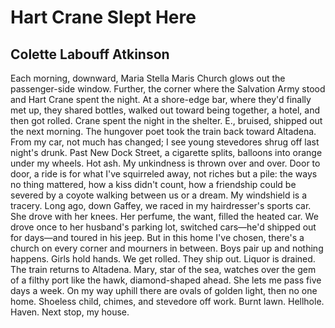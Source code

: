 # Hart Crane Slept Here
## Colette Labouff Atkinson
Each morning, downward, Maria Stella Maris Church glows out the passenger-side
window. Further, the corner where the Salvation Army stood and Hart Crane
spent the night. At a shore-edge bar, where they'd finally met up, they shared
bottles, walked out toward being together, a hotel, and then got rolled. Crane
spent the night in the shelter. E., bruised, shipped out the next morning. The
hungover poet took the train back toward Altadena. From my car, not much has
changed; I see young stevedores shrug off last night's drunk. Past New Dock
Street, a cigarette splits, balloons into orange under my wheels. Hot ash. My
unkindness is thrown over and over. Door to door, a ride is for what I've
squirreled away, not riches but a pile: the ways no thing mattered, how a kiss
didn't count, how a friendship could be severed by a coyote walking between us
or a dream. My windshield is a tracery. Long ago, down Gaffey, we raced in my
hairdresser's sports car. She drove with her knees. Her perfume, the want,
filled the heated car. We drove once to her husband's parking lot, switched
cars—he'd shipped out for days—and toured in his jeep. But in this home I've
chosen, there's a church on every corner and mourners in between. Boys pair up
and nothing happens. Girls hold hands. We get rolled. They ship out. Liquor is
drained. The train returns to Altadena. Mary, star of the sea, watches over
the gem of a filthy port like the hawk, diamond-shaped ahead. She lets me pass
five days a week. On my way uphill there are ovals of golden light, then no
one home. Shoeless child, chimes, and stevedore off work. Burnt lawn.
Hellhole. Haven. Next stop, my house.